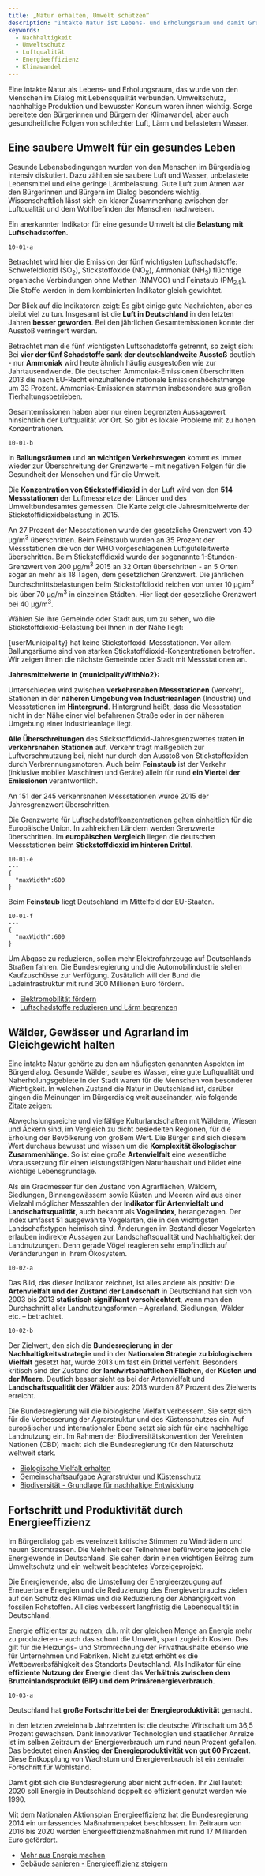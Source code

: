 ```yaml
---
title: „Natur erhalten, Umwelt schützen“
description: "Intakte Natur ist Lebens- und Erholungsraum und damit Grundlage für Lebensqualität. Nachhaltiges Wachstum zum Schutz der Umwelt"
keywords:
  - Nachhaltigkeit
  - Umweltschutz
  - Luftqualität
  - Energieeffizienz
  - Klimawandel
---
```




<!-- Prologue start -->

Eine intakte Natur als Lebens- und Erholungsraum, das wurde von den Menschen im Dialog mit Lebensqualität verbunden. Umweltschutz, nachhaltige Produktion und bewusster Konsum waren ihnen wichtig. Sorge bereitete den Bürgerinnen und Bürgern der Klimawandel, aber auch gesundheitliche Folgen von schlechter Luft, Lärm und belastetem Wasser.

<!-- Prologue end -->

<!-- Quote text='Eine nachhaltige Nutzung der Ressourcen sowie nachhaltiges Wirtschaften sind das A und O für eine langfristige Lebensqualität.' source='aus einer Online-Antwort vom 11. Juli 2015' -->

## Eine saubere Umwelt für ein gesundes Leben

Gesunde Lebensbedingungen wurden von den Menschen im Bürgerdialog intensiv diskutiert. Dazu zählten sie saubere Luft und Wasser, unbelastete Lebensmittel und eine geringe Lärmbelastung. Gute Luft zum Atmen war den Bürgerinnen und Bürgern im Dialog besonders wichtig. Wissenschaftlich lässt sich ein klarer Zusammenhang zwischen der Luftqualität und dem Wohlbefinden der Menschen nachweisen.

<!-- Quote text='Wir brauchen eine gesunde Umwelt und gesunde Ernährung, die wird immer schwieriger.' source='aus dem Bürgerdialog der VHS Gifhorn am 29. September 2015' -->

Ein anerkannter Indikator für eine gesunde Umwelt ist die **Belastung mit Luftschadstoffen**.

<!-- ColumnContainer start -->

<!-- ColumnLeft start -->

```chart
10-01-a
```

<!-- ColumnLeft end -->

<!-- ColumnRight start -->

Betrachtet wird hier die Emission der fünf wichtigsten Luftschadstoffe: Schwefeldioxid (SO<sub>2</sub>), Stickstoffoxide (NO<sub>X</sub>), Ammoniak (NH<sub>3</sub>) flüchtige organische Verbindungen ohne Methan (NMVOC) und Feinstaub (PM<sub>2.5</sub>). Die Stoffe werden in dem kombinierten Indikator gleich gewichtet.

Der Blick auf die Indikatoren zeigt: Es gibt einige gute Nachrichten, aber es bleibt viel zu tun. Insgesamt ist die **Luft in Deutschland** in den letzten Jahren **besser geworden**. Bei den jährlichen Gesamtemissionen konnte der Ausstoß verringert werden.

<!-- ColumnRight end -->

<!-- ColumnContainer end -->

Betrachtet man die fünf wichtigsten Luftschadstoffe getrennt, so zeigt sich: Bei **vier der fünf Schadstoffe sank der deutschlandweite Ausstoß** deutlich - nur **Ammoniak** wird heute ähnlich häufig ausgestoßen wie zur Jahrtausendwende. Die deutschen Ammoniak-Emissionen überschritten 2013 die nach EU-Recht einzuhaltende nationale Emissionshöchstmenge um 33 Prozent. Ammoniak-Emissionen stammen insbesondere aus großen Tierhaltungsbetrieben.

Gesamtemissionen haben aber nur einen begrenzten Aussagewert hinsichtlich der Luftqualität vor Ort. So gibt es lokale Probleme mit zu hohen Konzentrationen.


```chart
10-01-b
```



<!--MapDotsScrollContainer start data=10/01/no2-points.csv geotiff='10-01-no2' numberFormat='d' -->

<!--ScrollBlock start stage=map-->

In **Ballungsräumen** und **an wichtigen Verkehrswegen** kommt es immer wieder zur Überschreitung der Grenzwerte – mit negativen Folgen für die Gesundheit der Menschen und für die Umwelt.

Die **Konzentration von Stickstoffidioxid** in der Luft wird von den **514 Messstationen** der Luftmessnetze der Länder und des Umweltbundesamtes gemessen. Die Karte zeigt die Jahresmittelwerte der Stickstoffidioxidbelastung in 2015.


<!--ScrollBlock end-->

<!--ScrollBlock start stage=dots skipMobileVisualization-->

An 27 Prozent der Messstationen wurde der gesetzliche Grenzwert von 40 µg/m<sup>3</sup> überschritten.
Beim Feinstaub wurden an 35 Prozent der Messstationen die von der WHO vorgeschlagenen Luftgüteleitwerte überschritten. Beim Stickstoffdioxid wurde der sogenannte 1-Stunden-Grenzwert von 200 µg/m<sup>3</sup> 2015 an 32 Orten überschritten - an 5 Orten sogar an mehr als 18 Tagen, dem gesetzlichen Grenzwert. Die jährlichen Durchschnittsbelastungen beim Stickstoffdioxid reichen von unter 10 µg/m<sup>3</sup> bis über 70 µg/m<sup>3</sup> in einzelnen Städten. Hier liegt der gesetzliche Grenzwert bei 40 µg/m<sup>3</sup>.

<!--ScrollBlock end-->

<!--ScrollBlock start stage=dots-->

Wählen Sie ihre Gemeinde oder Stadt aus, um zu sehen, wo die Stickstoffdioxid-Belastung bei Ihnen in der Nähe liegt:

<!--LocationSelect-->

<!--No2Stats start-->

<!--NoStations start-->

{userMunicipality} hat keine Stickstoffoxid-Messstationen. Vor allem Ballungsräume sind von starken Stickstoffdioxid-Konzentrationen betroffen. Wir zeigen ihnen die nächste Gemeinde oder Stadt mit Messstationen an.

<!--NoStations end-->

**Jahresmittelwerte in {municipalityWithNo2}:**

<!--PersonalizedStationList-->

<!--No2Stats end-->

<!--ScrollBlock end-->

<!--ScrollBlock start stage=groups skipMobileVisualization-->

Unterschieden wird zwischen **verkehrsnahen Messstationen** (Verkehr), Stationen in der **näheren Umgebung von Industrieanlagen** (Industrie) und Messstationen im **Hintergrund**. Hintergrund heißt, dass die Messstation nicht in der Nähe einer viel befahrenen Straße oder in der näheren Umgebung einer Industrieanlage liegt.

**Alle Überschreitungen** des Stickstoffdioxid-Jahresgrenzwertes traten **in verkehrsnahen Stationen** auf. Verkehr trägt maßgeblich zur Luftverschmutzung bei, nicht nur durch den Ausstoß von Stickstoffoxiden durch Verbrennungsmotoren. Auch beim **Feinstaub** ist der Verkehr (inklusive mobiler Maschinen und Geräte) allein für rund **ein Viertel der Emissionen** verantwortlich.

<!--ScrollBlock end-->

<!--ScrollBlock start stage=groups-->

An 151 der 245 verkehrsnahen Messstationen wurde 2015 der Jahresgrenzwert überschritten.    

<!--ScrollBlock end-->

<!--MapDotsScrollContainer end-->

Die Grenzwerte für Luftschadstoffkonzentrationen gelten einheitlich für die Europäische Union. In zahlreichen Ländern werden Grenzwerte überschritten. Im **europäischen Vergleich** liegen die deutschen Messstationen beim **Stickstoffdioxid im hinteren Drittel**.

```chart
10-01-e
---
{
  "maxWidth":600
}  
```

Beim **Feinstaub** liegt Deutschland im Mittelfeld der EU-Staaten. 

```chart
10-01-f
---
{
  "maxWidth":600
}  
```

<!-- GovernmentMeasures start -->

Um Abgase zu reduzieren, sollen mehr Elektrofahrzeuge auf Deutschlands Straßen fahren. Die Bundesregierung und die Automobilindustrie stellen Kaufzuschüsse zur Verfügung. Zusätzlich will der Bund die Ladeinfrastruktur mit rund 300 Millionen Euro fördern.

- [Elektromobilität fördern](http://www.bmvi.de/DE/VerkehrUndMobilitaet/DigitalUndMobil/Elektromobilitaet/elektromobilitaet_node.html)
- [Luftschadstoffe reduzieren und Lärm begrenzen](http://www.bmub.bund.de/themen/luft-laerm-verkehr/)

<!-- GovernmentMeasures end -->


## Wälder, Gewässer und Agrarland im Gleichgewicht halten

Eine intakte Natur gehörte zu den am häufigsten genannten Aspekten im Bürgerdialog. Gesunde Wälder, sauberes Wasser, eine gute Luftqualität und Naherholungsgebiete in der Stadt waren für die Menschen von besonderer Wichtigkeit. In welchen Zustand die Natur in Deutschland ist, darüber gingen die Meinungen im Bürgerdialog weit auseinander, wie folgende Zitate zeigen: 

<!-- Quote text='Umweltschutz interessiert keinen, überall verwahrlost die schöne Natur zunehmend.' source='aus einer Online-Antwort vom 19. Juni 2015' -->

<!-- Quote text='Es gibt wunderschöne Landschaften und Städte [...] ein gemäßigtes Klima und eine einigermaßen gesunde Umwelt.' source='aus einer Online-Antwort vom 7. Juli 2015' -->

Abwechslungsreiche und vielfältige Kulturlandschaften mit Wäldern, Wiesen und Äckern sind, im Vergleich zu dicht besiedelten Regionen,
für die Erholung der Bevölkerung von großem Wert. Die Bürger sind sich diesem Wert durchaus bewusst und wissen um die **Komplexität ökologischer Zusammenhänge**. So ist eine große **Artenvielfalt** eine wesentliche Voraussetzung für einen leistungsfähigen Naturhaushalt und bildet eine wichtige Lebensgrundlage.

Als ein Gradmesser für den Zustand von Agrarflächen, Wäldern, Siedlungen, Binnengewässern sowie Küsten und Meeren wird aus einer Vielzahl möglicher Messzahlen der **Indikator für Artenvielfalt und Landschaftsqualität**, auch bekannt als **Vogelindex**, herangezogen. Der Index umfasst 51 ausgewählte Vogelarten, die in den wichtigsten Landschaftstypen heimisch sind. Änderungen im Bestand dieser Vogelarten erlauben indirekte Aussagen zur Landschaftsqualität und Nachhaltigkeit der Landnutzungen. Denn gerade Vögel reagieren sehr empfindlich auf Veränderungen in ihrem Ökosystem.

```chart
10-02-a
```

Das Bild, das dieser Indikator zeichnet, ist alles andere als positiv: Die **Artenvielfalt und der Zustand der Landschaft** in Deutschland hat sich von 2003 bis 2013 **statistisch signifikant verschlechtert**, wenn man den Durchschnitt aller Landnutzungsformen – Agrarland, Siedlungen, Wälder etc. – betrachtet.


```chart
10-02-b
```

Der Zielwert, den sich die **Bundesregierung in der Nachhaltigkeitsstrategie** und in der **Nationalen Strategie zu biologischen Vielfalt** gesetzt hat, wurde 2013 um fast ein Drittel verfehlt. Besonders kritisch sind der Zustand der **landwirtschaftlichen Flächen**, der **Küsten und der Meere**. Deutlich besser sieht es bei der Artenvielfalt und **Landschaftsqualität der Wälder** aus: 2013 wurden 87 Prozent des Zielwerts erreicht.


<!-- GovernmentMeasures start -->

Die Bundesregierung will die biologische Vielfalt verbessern. Sie setzt sich für die Verbesserung der Agrarstruktur und des Küstenschutzes ein. Auf europäischer und internationaler Ebene setzt sie sich für eine nachhaltige Landnutzung ein. Im Rahmen der Biodiversitätskonvention der Vereinten Nationen (CBD) macht sich die Bundesregierung für den Naturschutz weltweit stark.

- [Biologische Vielfalt erhalten](http://www.bmub.bund.de/themen/natur-arten-tourismussport/naturschutz-biologische-vielfalt/)
- [Gemeinschaftsaufgabe Agrarstruktur und Küstenschutz](http://www.bmel.de/DE/Landwirtschaft/Foerderung-Agrarsozialpolitik/GAK/gak_node.html)
- [Biodiversität - Grundlage für nachhaltige Entwicklung](https://www.bmz.de/de/themen/biodiversitaet/index.html)

<!-- GovernmentMeasures end -->


## Fortschritt und Produktivität durch Energieeffizienz

Im Bürgerdialog gab es vereinzelt kritische Stimmen zu Windrädern und neuen Stromtrassen. Die Mehrheit der Teilnehmer befürwortete jedoch die Energiewende in Deutschland. Sie sahen darin einen wichtigen Beitrag zum Umweltschutz und ein weltweit beachtetes Vorzeigeprojekt.

<!-- Quote text='Deutschland soll ein Vorbild in Sachen saubere Umwelt sein.' source='aus einer Online-Antwort vom 13. August 2015' -->

Die Energiewende, also die Umstellung der Energieerzeugung auf Erneuerbare Energien und die Reduzierung des Energieverbrauchs zielen auf den Schutz des Klimas und die Reduzierung der Abhängigkeit von fossilen Rohstoffen. All dies verbessert langfristig die Lebensqualität in Deutschland.

Energie effizienter zu nutzen, d.h. mit der gleichen Menge an Energie mehr zu produzieren – auch das schont die Umwelt, spart zugleich Kosten. Das gilt für die Heizungs- und Stromrechnung der Privathaushalte ebenso wie für Unternehmen und Fabriken. Nicht zuletzt erhöht es die Wettbewerbsfähigkeit des Standorts Deutschland. Als Indikator für eine **effiziente Nutzung der Energie** dient das **Verhältnis zwischen dem Bruttoinlandsprodukt (BIP) und dem Primärenergieverbrauch**.


<!-- ColumnContainer start -->

<!-- ColumnLeft start -->

```chart
10-03-a
```

<!-- ColumnLeft end -->

<!-- ColumnRight start -->

Deutschland hat **große Fortschritte bei der Energieproduktivität** gemacht.

In den letzten zweieinhalb Jahrzehnten ist die deutsche Wirtschaft um 36,5 Prozent gewachsen. Dank innovativer Technologien und staatlicher Anreize ist im selben Zeitraum der Energieverbrauch um rund neun Prozent gefallen. Das bedeutet einen **Anstieg der Energieproduktivität von gut 60 Prozent**. Diese Entkopplung von Wachstum und Energieverbrauch ist ein zentraler Fortschritt für Wohlstand. 

Damit gibt sich die Bundesregierung aber nicht zufrieden. Ihr Ziel lautet: 2020 soll Energie in Deutschland doppelt so effizient genutzt werden wie 1990.

<!-- ColumnRight end -->

<!-- ColumnContainer end -->


<!-- GovernmentMeasures start -->

Mit dem Nationalen Aktionsplan Energieeffizienz hat die Bundesregierung 2014 ein umfassendes Maßnahmenpaket beschlossen. Im Zeitraum von 2016 bis 2020 werden Energieeffizienzmaßnahmen mit rund 17 Milliarden Euro gefördert.

- [Mehr aus Energie machen](http://www.bmwi.de/DE/Themen/Energie/Energieeffizienz/nape.html)
- [Gebäude sanieren - Energieeffizienz steigern]( https://www.kfw.de/inlandsfoerderung/%C3%96ffentliche-Einrichtungen/Energetische-Stadtsanierung/)

<!-- GovernmentMeasures end -->

